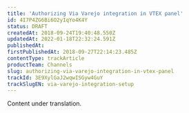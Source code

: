 ```yaml
---
title: 'Authorizing Via Varejo integration in VTEX panel'
id: 4I7P4ZG6Bi6O2yIqYo4K4Y
status: DRAFT
createdAt: 2018-09-24T19:40:48.550Z
updatedAt: 2022-01-18T22:32:24.591Z
publishedAt: 
firstPublishedAt: 2018-09-27T22:14:23.485Z
contentType: trackArticle
productTeam: Channels
slug: authorizing-via-varejo-integration-in-vtex-panel
trackId: 3E9XylGaJ2wqwISGyw4GuY
trackSlugEN: via-varejo-integration-setup
---
```


<div class="alert alert-warning" role="alert">Content under translation.</div>
